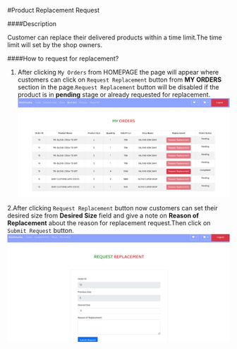 #Product Replacement Request

####Description

Customer can replace their delivered products within a time limit.The time limit will set by the shop owners.

####How to request for replacement?
1. After clicking ```My Orders``` from HOMEPAGE the page will appear where customers can click on ```Request Replacement``` button from **MY ORDERS** section in the page.```Request Replacement``` button will be disabled if the product is in **pending** stage or already requested for replacement.![prorep](img/productreplacement1.jpg)

2.After clicking ```Request Replacement``` button now customers can set their desired size from **Desired Size** field and give a note on **Reason of Replacement** about the reason for replacement request.Then click on ```Submit Request``` button.![prorep](img/productreplacement2.jpg)
